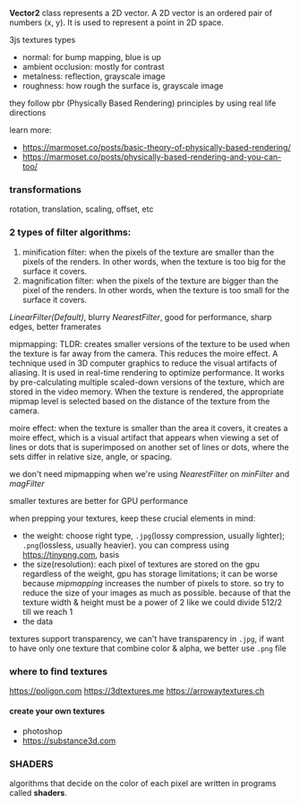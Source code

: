 **Vector2** class represents a 2D vector. A 2D vector is an ordered pair of numbers (x, y). It is used to represent a point in 2D space.

3js textures types

- normal: for bump mapping, blue is up
- ambient occlusion: mostly for contrast
- metalness: reflection, grayscale image
- roughness: how rough the surface is, grayscale image

they follow pbr (Physically Based Rendering) principles by using real life directions

learn more:

- https://marmoset.co/posts/basic-theory-of-physically-based-rendering/
- https://marmoset.co/posts/physically-based-rendering-and-you-can-too/

### transformations

rotation, translation, scaling, offset, etc

### 2 types of filter algorithms:

1. minification filter: when the pixels of the texture are smaller than the pixels of the renders. In other words, when the texture is too big for the surface it covers.
2. magnification filter: when the pixels of the texture are bigger than the pixel of the renders. In other words, when the texture is too small for the surface it covers.

_LinearFilter(Default)_, blurry
_NearestFilter_, good for performance, sharp edges, better framerates

mipmapping:
TLDR: creates smaller versions of the texture to be used when the texture is far away from the camera. This reduces the moire effect.
A technique used in 3D computer graphics to reduce the visual artifacts of aliasing. It is used in real-time rendering to optimize performance. It works by pre-calculating multiple scaled-down versions of the texture, which are stored in the video memory. When the texture is rendered, the appropriate mipmap level is selected based on the distance of the texture from the camera.

moire effect: when the texture is smaller than the area it covers, it creates a moire effect, which is a visual artifact that appears when viewing a set of lines or dots that is superimposed on another set of lines or dots, where the sets differ in relative size, angle, or spacing.

we don't need mipmapping when we're using _NearestFilter_ on _minFilter_ and _magFilter_

smaller textures are better for GPU performance

when prepping your textures, keep these crucial elements in mind:

- the weight: choose right type, `.jpg`(lossy compression, usually lighter); `.png`(lossless, usually heavier).
  you can compress using https://tinypng.com, basis
- the size(resolution): each pixel of textures are stored on the gpu regardless of the weight, gpu has storage limitations; it can be worse because _mipmapping_ increases the number of pixels to store. so try to reduce the size of your images as much as possible. because of that the texture width & height must be a power of 2 like we could divide 512/2 till we reach 1
- the data

textures support transparency, we can't have transparency in `.jpg`, if want to have only one texture that combine color & alpha, we better use `.png` file

### where to find textures

https://poligon.com
https://3dtextures.me
https://arrowaytextures.ch

#### create your own textures

- photoshop
- https://substance3d.com

### SHADERS

algorithms that decide on the color of each pixel are written in programs called **shaders**.

